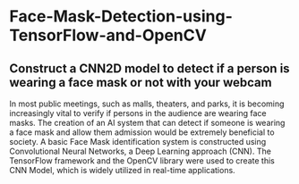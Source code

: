 # Face-Mask-Detection-using-TensorFlow-and-OpenCV

## Construct a CNN2D model to detect if a person is wearing a face mask or not with your webcam

In most public meetings, such as malls, theaters, and parks, it is becoming increasingly vital to verify if persons in the audience are wearing face masks. The creation of an AI system that can detect if someone is wearing a face mask and allow them admission would be extremely beneficial to society. A basic Face Mask identification system is constructed using Convolutional Neural Networks, a Deep Learning approach (CNN). The TensorFlow framework and the OpenCV library were used to create this CNN Model, which is widely utilized in real-time applications.




